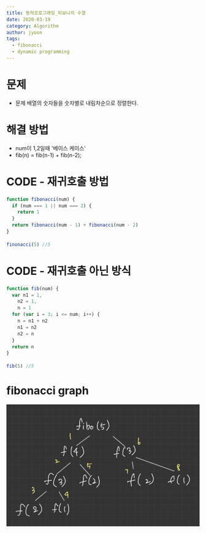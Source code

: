 ```yaml
---
title: 동적프로그래밍_피보나치 수열
date: 2020-03-19
category: Algorithm
author: jyoon
tags:
  - fibonacci
  - dynamic programming
---
```


# 문제

- 문제 배열의 숫자들을 숫자별로 내림차순으로 정렬한다.

# 해결 방법

- num이 1,2일때 '베이스 케이스'
- fib(n) = fib(n-1) + fib(n-2);

# CODE - 재귀호출 방법

```js
function fibonacci(num) {
  if (num === 1 || num === 2) {
    return 1
  }
  return fibonacci(num - 1) + fibonacci(num - 2)
}

finonacci(5) //5
```

# CODE - 재귀호출 아닌 방식

```js
function fib(num) {
  var n1 = 1,
    n2 = 1,
    n = 1
  for (var i = 3; i <= num; i++) {
    n = n1 + n2
    n1 = n2
    n2 = n
  }
  return n
}

fib(5) //5
```

# fibonacci graph

![](./fibonacciGraph.jpg)
